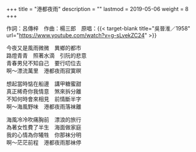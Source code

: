 +++
title = "港都夜雨"
description = ""
lastmod = 2019-05-06
weight = 8
+++

作詞：呂傳梓　作曲：楊三郎　原唱：{{< target-blank title="吳晉淮／1958" url="https://www.youtube.com/watch?v=g-sLvekZC24" >}}

今夜又是風雨微微　異鄉的都市  
路燈青青　照著水滴　引阮的悲意  
青春男兒不知自己　要行叨位去  
啊～漂流萬里　港都夜雨寂寞暝  

想起當時惦在船邊　講甲糖蜜甜  
真正稀奇你我情意　煞來拆分離  
不知何時會來相見　前情斷半字  
啊～海風野味　港都夜雨落袜離  

海風冷冷吹痛胸前　漂浪的旅行  
為著女性費了半生　海面做家庭  
我的心情為你犧牲　你那袜分明  
啊～茫茫前程　港都夜雨那袜停